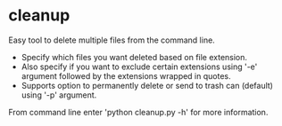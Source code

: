 # cleanup
Easy tool to delete multiple files from the command line.

- Specify which files you want deleted based on file extension.
- Also specify if you want to exclude certain extensions using '-e' argument
followed by the extensions wrapped in quotes.
- Supports option to permanently delete or send to trash can (default) using
'-p' argument.

From command line enter 'python cleanup.py -h' for more information.
